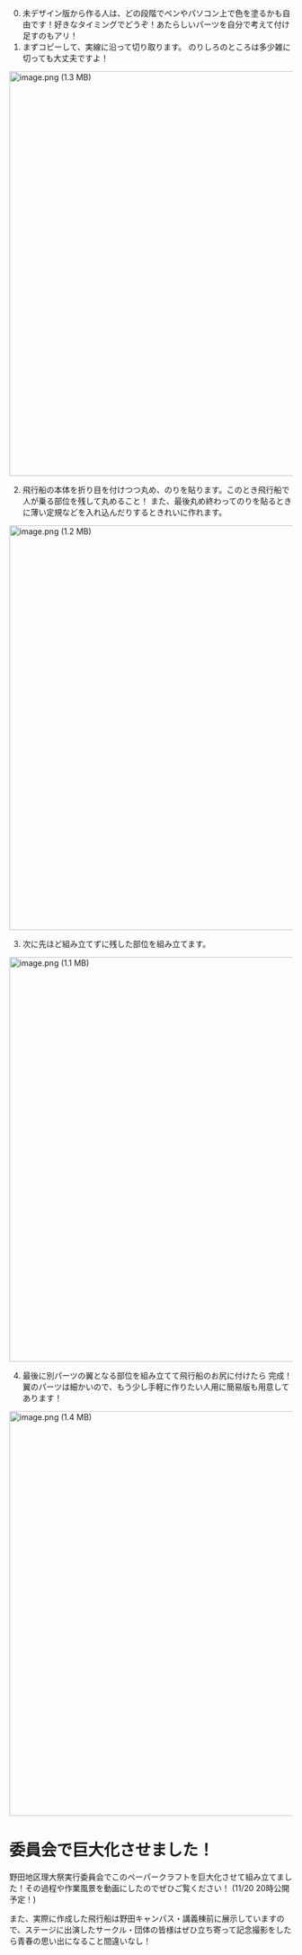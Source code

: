 
<!-- <iframe width="560" height="315" src="https://www.youtube.com/embed/WTeUiDiXuC0" frameborder="0" allow="accelerometer; autoplay; clipboard-write; encrypted-media; gyroscope; picture-in-picture" allowfullscreen></iframe> -->


0. 未デザイン版から作る人は、どの段階でペンやパソコン上で色を塗るかも自由です！好きなタイミングでどうぞ！あたらしいパーツを自分で考えて付け足すのもアリ！
1. まずコピーして、実線に沿って切り取ります。
     のりしろのところは多少雑に切っても大丈夫ですよ！
<img width="720" alt="image.png (1.3 MB)" src="https://img.esa.io/uploads/production/attachments/7722/2020/11/16/56362/dcf1516d-f215-4824-9c5c-22658b350fce.png">

2. 飛行船の本体を折り目を付けつつ丸め、のりを貼ります。このとき飛行船で人が乗る部位を残して丸めること！
また、最後丸め終わってのりを貼るときに薄い定規などを入れ込んだりするときれいに作れます。
<img width="720" alt="image.png (1.2 MB)" src="https://img.esa.io/uploads/production/attachments/7722/2020/11/16/56362/6757c479-c6a5-45b2-aa66-ab42887d5d31.png">

3. 次に先ほど組み立てずに残した部位を組み立てます。
<img width="720" alt="image.png (1.1 MB)" src="https://img.esa.io/uploads/production/attachments/7722/2020/11/16/56362/2bee856c-7708-4a3d-a29c-226b0aeffcaf.png">


4. 最後に別パーツの翼となる部位を組み立てて飛行船のお尻に付けたら 完成！
翼のパーツは細かいので、もう少し手軽に作りたい人用に簡易版も用意してあります！
<img width="720" alt="image.png (1.4 MB)" src="https://img.esa.io/uploads/production/attachments/7722/2020/11/16/56362/263a6eee-65c2-4a0e-98a7-7435bce16dea.png">

# 委員会で巨大化させました！
野田地区理大祭実行委員会でこのペーパークラフトを巨大化させて組み立てました！その過程や作業風景を動画にしたのでぜひご覧ください！
(11/20 20時公開予定！)

また、実際に作成した飛行船は野田キャンパス・講義棟前に展示していますので、ステージに出演したサークル・団体の皆様はぜひ立ち寄って記念撮影をしたら青春の思い出になること間違いなし！
